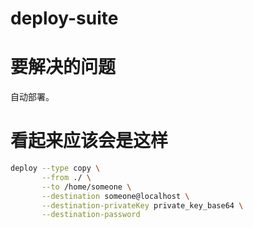 # deploy-suite

# 要解决的问题
自动部署。

# 看起来应该会是这样
```bash
deploy --type copy \
       --from ./ \
       --to /home/someone \
       --destination someone@localhost \
       --destination-privateKey private_key_base64 \
       --destination-password 
```